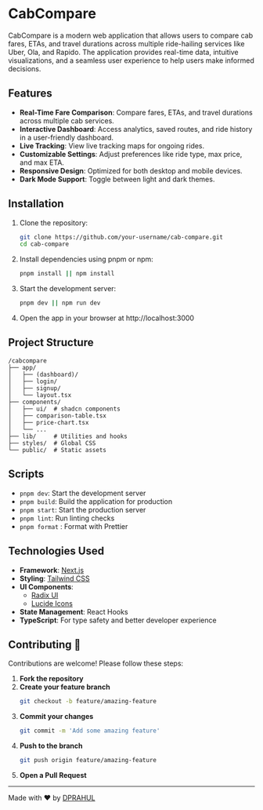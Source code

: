 # CabCompare

CabCompare is a modern web application that allows users to compare cab fares, ETAs, and travel durations across multiple ride-hailing services like Uber, Ola, and Rapido. The application provides real-time data, intuitive visualizations, and a seamless user experience to help users make informed decisions.

## Features

- **Real-Time Fare Comparison**: Compare fares, ETAs, and travel durations across multiple cab services.
- **Interactive Dashboard**: Access analytics, saved routes, and ride history in a user-friendly dashboard.
- **Live Tracking**: View live tracking maps for ongoing rides.
- **Customizable Settings**: Adjust preferences like ride type, max price, and max ETA.
- **Responsive Design**: Optimized for both desktop and mobile devices.
- **Dark Mode Support**: Toggle between light and dark themes.

## Installation

1. Clone the repository:
   ```bash
   git clone https://github.com/your-username/cab-compare.git
   cd cab-compare

2. Install dependencies using pnpm or npm:
    ```bash
    pnpm install || npm install

3. Start the development server:
    ```bash
    pnpm dev || npm run dev

4. Open the app in your browser at http://localhost:3000

## Project Structure
```
/cabcompare
├── app/
│   ├── (dashboard)/
│   ├── login/
│   ├── signup/
│   └── layout.tsx
├── components/
│   ├── ui/  # shadcn components
│   ├── comparison-table.tsx
│   ├── price-chart.tsx
│   └── ...
├── lib/     # Utilities and hooks
├── styles/  # Global CSS
└── public/  # Static assets
```

## Scripts

- `pnpm dev`: Start the development server
- `pnpm build`: Build the application for production
- `pnpm start`: Start the production server
- `pnpm lint`: Run linting checks
- `pnpm format` : Format with Prettier

## Technologies Used

- **Framework**: [Next.js](https://nextjs.org/)
- **Styling**: [Tailwind CSS](https://tailwindcss.com/)
- **UI Components**: 
  - [Radix UI](https://www.radix-ui.com/)
  - [Lucide Icons](https://lucide.dev/)
- **State Management**: React Hooks
- **TypeScript**: For type safety and better developer experience

## Contributing 🤝

Contributions are welcome! Please follow these steps:

1. **Fork the repository**
2. **Create your feature branch**  
   ```bash
   git checkout -b feature/amazing-feature
3. **Commit your changes**
   ```bash
   git commit -m 'Add some amazing feature'
4. **Push to the branch**
   ```bash
   git push origin feature/amazing-feature
5. **Open a Pull Request**


---

Made with ❤️ by [DPRAHUL](https://github.com/DPRAHUL-2021)
